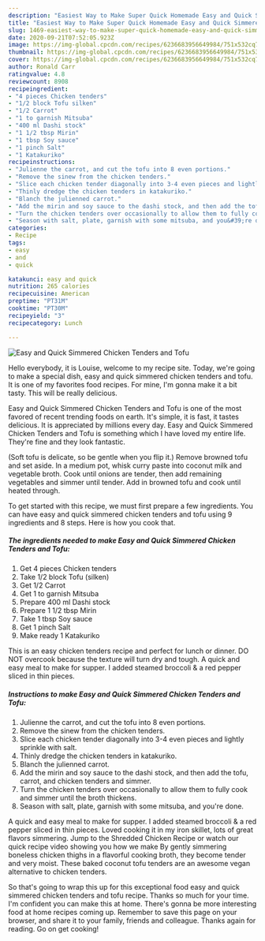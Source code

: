 ```yaml
---
description: "Easiest Way to Make Super Quick Homemade Easy and Quick Simmered Chicken Tenders and Tofu"
title: "Easiest Way to Make Super Quick Homemade Easy and Quick Simmered Chicken Tenders and Tofu"
slug: 1469-easiest-way-to-make-super-quick-homemade-easy-and-quick-simmered-chicken-tenders-and-tofu
date: 2020-09-21T07:52:05.923Z
image: https://img-global.cpcdn.com/recipes/6236683956649984/751x532cq70/easy-and-quick-simmered-chicken-tenders-and-tofu-recipe-main-photo.jpg
thumbnail: https://img-global.cpcdn.com/recipes/6236683956649984/751x532cq70/easy-and-quick-simmered-chicken-tenders-and-tofu-recipe-main-photo.jpg
cover: https://img-global.cpcdn.com/recipes/6236683956649984/751x532cq70/easy-and-quick-simmered-chicken-tenders-and-tofu-recipe-main-photo.jpg
author: Ronald Carr
ratingvalue: 4.8
reviewcount: 8908
recipeingredient:
- "4 pieces Chicken tenders"
- "1/2 block Tofu silken"
- "1/2 Carrot"
- "1 to garnish Mitsuba"
- "400 ml Dashi stock"
- "1 1/2 tbsp Mirin"
- "1 tbsp Soy sauce"
- "1 pinch Salt"
- "1 Katakuriko"
recipeinstructions:
- "Julienne the carrot, and cut the tofu into 8 even portions."
- "Remove the sinew from the chicken tenders."
- "Slice each chicken tender diagonally into 3-4 even pieces and lightly sprinkle with salt."
- "Thinly dredge the chicken tenders in katakuriko."
- "Blanch the julienned carrot."
- "Add the mirin and soy sauce to the dashi stock, and then add the tofu, carrot, and chicken tenders and simmer."
- "Turn the chicken tenders over occasionally to allow them to fully cook and simmer until the broth thickens."
- "Season with salt, plate, garnish with some mitsuba, and you&#39;re done."
categories:
- Recipe
tags:
- easy
- and
- quick

katakunci: easy and quick 
nutrition: 265 calories
recipecuisine: American
preptime: "PT31M"
cooktime: "PT30M"
recipeyield: "3"
recipecategory: Lunch

---
```



![Easy and Quick Simmered Chicken Tenders and Tofu](https://img-global.cpcdn.com/recipes/6236683956649984/751x532cq70/easy-and-quick-simmered-chicken-tenders-and-tofu-recipe-main-photo.jpg)

Hello everybody, it is Louise, welcome to my recipe site. Today, we're going to make a special dish, easy and quick simmered chicken tenders and tofu. It is one of my favorites food recipes. For mine, I'm gonna make it a bit tasty. This will be really delicious.

Easy and Quick Simmered Chicken Tenders and Tofu is one of the most favored of recent trending foods on earth. It's simple, it is fast, it tastes delicious. It is appreciated by millions every day. Easy and Quick Simmered Chicken Tenders and Tofu is something which I have loved my entire life. They're fine and they look fantastic.

(Soft tofu is delicate, so be gentle when you flip it.) Remove browned tofu and set aside. In a medium pot, whisk curry paste into coconut milk and vegetable broth. Cook until onions are tender, then add remaining vegetables and simmer until tender. Add in browned tofu and cook until heated through.


To get started with this recipe, we must first prepare a few ingredients. You can have easy and quick simmered chicken tenders and tofu using 9 ingredients and 8 steps. Here is how you cook that.

<!--inarticleads1-->

##### The ingredients needed to make Easy and Quick Simmered Chicken Tenders and Tofu:

1. Get 4 pieces Chicken tenders
1. Take 1/2 block Tofu (silken)
1. Get 1/2 Carrot
1. Get 1 to garnish Mitsuba
1. Prepare 400 ml Dashi stock
1. Prepare 1 1/2 tbsp Mirin
1. Take 1 tbsp Soy sauce
1. Get 1 pinch Salt
1. Make ready 1 Katakuriko


This is an easy chicken tenders recipe and perfect for lunch or dinner. DO NOT overcook because the texture will turn dry and tough. A quick and easy meal to make for supper. I added steamed broccoli &amp; a red pepper sliced in thin pieces. 

<!--inarticleads2-->

##### Instructions to make Easy and Quick Simmered Chicken Tenders and Tofu:

1. Julienne the carrot, and cut the tofu into 8 even portions.
1. Remove the sinew from the chicken tenders.
1. Slice each chicken tender diagonally into 3-4 even pieces and lightly sprinkle with salt.
1. Thinly dredge the chicken tenders in katakuriko.
1. Blanch the julienned carrot.
1. Add the mirin and soy sauce to the dashi stock, and then add the tofu, carrot, and chicken tenders and simmer.
1. Turn the chicken tenders over occasionally to allow them to fully cook and simmer until the broth thickens.
1. Season with salt, plate, garnish with some mitsuba, and you&#39;re done.


A quick and easy meal to make for supper. I added steamed broccoli &amp; a red pepper sliced in thin pieces. Loved cooking it in my iron skillet, lots of great flavors simmering. Jump to the Shredded Chicken Recipe or watch our quick recipe video showing you how we make By gently simmering boneless chicken thighs in a flavorful cooking broth, they become tender and very moist. These baked coconut tofu tenders are an awesome vegan alternative to chicken tenders. 

So that's going to wrap this up for this exceptional food easy and quick simmered chicken tenders and tofu recipe. Thanks so much for your time. I'm confident you can make this at home. There's gonna be more interesting food at home recipes coming up. Remember to save this page on your browser, and share it to your family, friends and colleague. Thanks again for reading. Go on get cooking!
